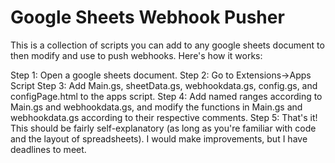 # Google Sheets Webhook Pusher
This is a collection of scripts you can add to any google sheets document to then modify and use to push webhooks. Here's how it works:

Step 1: Open a google sheets document.
Step 2: Go to Extensions->Apps Script
Step 3: Add Main.gs, sheetData.gs, webhookdata.gs, config.gs, and configPage.html to the apps script.
Step 4: Add named ranges according to Main.gs and webhookdata.gs, and modify the functions in Main.gs and webhookdata.gs according to their respective comments.
Step 5: That's it! This should be fairly self-explanatory (as long as you're familiar with code and the layout of spreadsheets). I would make improvements, but I have deadlines to meet.